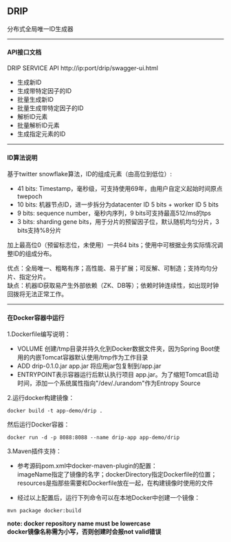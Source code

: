 ## DRIP 
分布式全局唯一ID生成器    

---
#### API接口文档
DRIP SERVICE API 
http://ip:port/drip/swagger-ui.html
- 生成新ID
- 生成带特定因子的ID
- 批量生成新ID
- 批量生成带特定因子的ID
- 解析ID元素
- 批量解析ID元素
- 生成指定元素的ID


---
#### ID算法说明
基于twitter snowflake算法，ID的组成元素（由高位到低位）:
- 41 bits: Timestamp，毫秒级，可支持使用69年，由用户自定义起始时间原点twepoch
- 10 bits: 机器节点ID，进一步拆分为datacenter ID 5 bits + worker ID 5 bits
- 9 bits: sequence number，毫秒内序列，9 bits可支持最高512/ms的tps
- 3 bits: sharding gene bits，用于分片的预留因子位，默认随机均匀分片，3 bits支持%8分片

加上最高位0（预留标志位，未使用）一共64 bits；使用中可根据业务实际情况调整ID的组成分布。

优点：全局唯一、粗略有序；高性能、易于扩展；可反解、可制造；支持均匀分片、指定分片。     
缺点：机器ID获取易产生外部依赖（ZK、DB等）；依赖时钟连续性，如出现时钟回拨将无法正常工作。


---
#### 在Docker容器中运行

1.Dockerfile编写说明：  
- VOLUME 创建/tmp目录并持久化到Docker数据文件夹，因为Spring Boot使用的内嵌Tomcat容器默认使用/tmp作为工作目录     
- ADD drip-0.1.0.jar app.jar 将应用jar包复制到/app.jar       
- ENTRYPOINT表示容器运行后默认执行项目 app.jar。为了缩短Tomcat启动时间，添加一个系统属性指向"/dev/./urandom"作为Entropy Source   
    

2.运行docker构建镜像：    
<pre><code>docker build -t app-demo/drip .
</code></pre>

然后运行Docker容器：
<pre><code>docker run -d -p 8088:8088 --name drip-app app-demo/drip
</code></pre>

    
3.Maven插件支持：        
- 参考源码pom.xml中docker-maven-plugin的配置：     
imageName指定了镜像的名字；dockerDirectory指定Dockerfile的位置；resources是指那些需要和Dockerfile放在一起，在构建镜像时使用的文件          

- 经过以上配置后，运行下列命令可以在本地Docker中创建一个镜像：       
<pre><code>mvn package docker:build
</code></pre>

**note: docker repository name must be lowercase**    
**docker镜像名称需为小写，否则创建时会报not valid错误**
